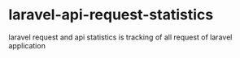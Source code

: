 # laravel-api-request-statistics
laravel request and api statistics is tracking of all request of laravel application
